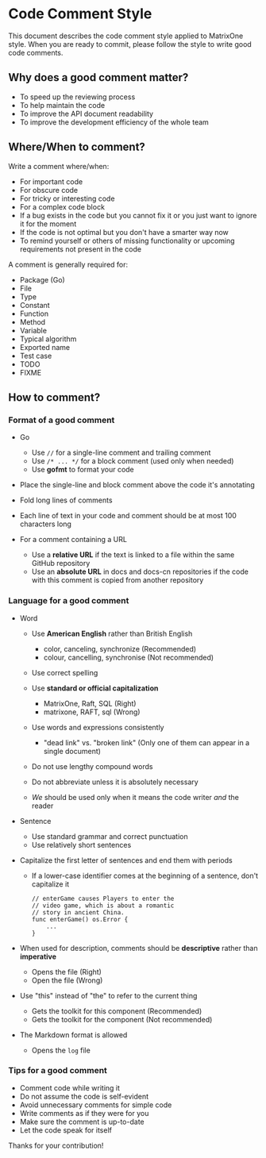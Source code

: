 # **Code Comment Style**

This document describes the code comment style applied to MatrixOne style. When you are ready to commit, please follow the style to write good code comments.

## **Why does a good comment matter?**

- To speed up the reviewing process
- To help maintain the code
- To improve the API document readability
- To improve the development efficiency of the whole team

## **Where/When to comment?**

Write a comment where/when:

- For important code
- For obscure code
- For tricky or interesting code
- For a complex code block
- If a bug exists in the code but you cannot fix it or you just want to ignore it for the moment
- If the code is not optimal but you don't have a smarter way now
- To remind yourself or others of missing functionality or upcoming requirements not present in the code

A comment is generally required for:

- Package (Go)
- File
- Type
- Constant
- Function
- Method
- Variable
- Typical algorithm
- Exported name
- Test case
- TODO
- FIXME

## **How to comment?**

### Format of a good comment

- Go

    - Use `//` for a single-line comment and trailing comment
    - Use `/* ... */` for a block comment (used only when needed)
    - Use **gofmt** to format your code

- Place the single-line and block comment above the code it's annotating
- Fold long lines of comments
- Each line of text in your code and comment should be at most 100 characters long
- For a comment containing a URL

    - Use a **relative URL** if the text is linked to a file within the same GitHub repository
    - Use an **absolute URL** in docs and docs-cn repositories if the code with this comment is copied from another repository

### Language for a good comment

- Word

    - Use **American English** rather than British English

        - color, canceling, synchronize     (Recommended)
        - colour, cancelling, synchronise   (Not recommended)

    - Use correct spelling

    - Use **standard or official capitalization**

        - MatrixOne, Raft, SQL  (Right)
        - matrixone, RAFT, sql  (Wrong)

    - Use words and expressions consistently

        - "dead link" vs. "broken link" (Only one of them can appear in a single document)

    - Do not use lengthy compound words

    - Do not abbreviate unless it is absolutely necessary

    - *We* should be used only when it means the code writer *and* the reader

- Sentence

    - Use standard grammar and correct punctuation
    - Use relatively short sentences

- Capitalize the first letter of sentences and end them with periods

    - If a lower-case identifier comes at the beginning of a sentence, don't capitalize it

        ```
        // enterGame causes Players to enter the
        // video game, which is about a romantic
        // story in ancient China.
        func enterGame() os.Error {
            ...
        }
        ```

- When used for description, comments should be **descriptive** rather than **imperative**

    - Opens the file   (Right)
    - Open the file    (Wrong)       

- Use "this" instead of "the" to refer to the current thing

    - Gets the toolkit for this component   (Recommended)
    - Gets the toolkit for the component    (Not recommended)

- The Markdown format is allowed

    - Opens the `log` file  

### Tips for a good comment

- Comment code while writing it
- Do not assume the code is self-evident
- Avoid unnecessary comments for simple code
- Write comments as if they were for you
- Make sure the comment is up-to-date
- Let the code speak for itself

Thanks for your contribution!
